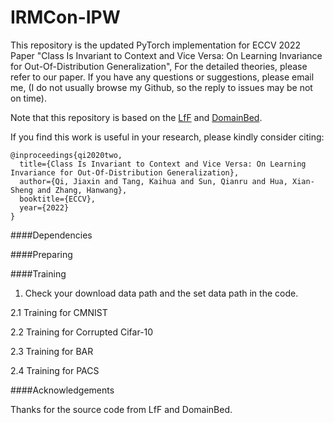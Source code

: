 # IRMCon-IPW
This repository is the updated PyTorch 
implementation for ECCV 2022 Paper 
"Class Is Invariant to Context and Vice Versa: On Learning Invariance for Out-Of-Distribution Generalization", 
For the detailed theories, 
please refer to our paper. If you have any questions or suggestions, 
please email me, (I do not usually browse my 
Github, so the reply to issues may be not on time).

Note that this repository is based on the [LfF](https://github.com/alinlab/LfF) and [DomainBed](https://github.com/facebookresearch/DomainBed).

If you find this work is useful in your research, please kindly consider citing:
```
@inproceedings{qi2020two,
  title={Class Is Invariant to Context and Vice Versa: On Learning Invariance for Out-Of-Distribution Generalization},
  author={Qi, Jiaxin and Tang, Kaihua and Sun, Qianru and Hua, Xian-Sheng and Zhang, Hanwang},
  booktitle={ECCV},
  year={2022}
}
```
####Dependencies

####Preparing

####Training
1. Check your download data path and the set data path in the code.

2.1 Training for CMNIST

2.2 Training for Corrupted Cifar-10

2.3 Training for BAR

2.4 Training for PACS

####Acknowledgements

Thanks for the source code from LfF and DomainBed.
